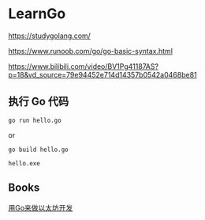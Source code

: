 # LearnGo

https://studygolang.com/

https://www.runoob.com/go/go-basic-syntax.html

https://www.bilibili.com/video/BV1Pg41187AS?p=18&vd_source=79e94452e714d14357b0542a0468be81

## 执行 Go 代码

`go run hello.go`

or

`go build hello.go`

`hello.exe`

## Books

[用Go来做以太坊开发](https://goethereumbook.org/zh/) 

